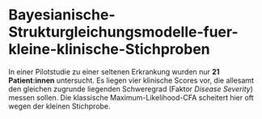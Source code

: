 # Bayesianische-Strukturgleichungsmodelle-fuer-kleine-klinische-Stichproben
In einer Pilotstudie zu einer seltenen Erkrankung wurden nur **21 Patient:innen** untersucht.   Es liegen vier klinische Scores vor, die allesamt den gleichen zugrunde liegenden Schweregrad (Faktor *Disease Severity*) messen sollen.   Die klassische Maximum-Likelihood-CFA scheitert hier oft wegen der kleinen Stichprobe.
